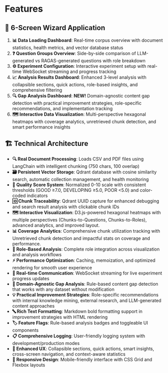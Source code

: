 # Features

## 🎯 6-Screen Wizard Application
1. **📊 Data Loading Dashboard**: Real-time corpus overview with document statistics, health metrics, and vector database status
2. **❓ Question Groups Overview**: Side-by-side comparison of LLM-generated vs RAGAS-generated questions with role breakdown
3. **⚙️ Experiment Configuration**: Interactive experiment setup with real-time WebSocket streaming and progress tracking
4. **📈 Analysis Results Dashboard**: Enhanced 3-level analysis with collapsible sections, quick actions, role-based insights, and comprehensive filtering
5. **🔍 Gap Analysis Dashboard**: **NEW!** Domain-agnostic content gap detection with practical improvement strategies, role-specific recommendations, and implementation tracking
6. **🗺️ Interactive Data Visualization**: Multi-perspective hexagonal heatmaps with coverage analytics, unretrieved chunk detection, and smart performance insights

## 🏗️ Technical Architecture
- **🔍 Real Document Processing**: Loads CSV and PDF files using LangChain with intelligent chunking (750 chars, 100 overlap)
- **🗃️ Persistent Vector Storage**: Qdrant database with cosine similarity search, automatic collection management, and health monitoring
- **📏 Quality Score System**: Normalized 0-10 scale with consistent thresholds (GOOD ≥7.0, DEVELOPING ≥5.0, POOR <5.0) and color-coded indicators
- **🆔 Chunk Traceability**: Qdrant UUID capture for enhanced debugging and search result analysis with clickable chunk IDs
- **🗺️ Interactive Visualization**: D3.js-powered hexagonal heatmaps with multiple perspectives (Chunks-to-Questions, Chunks-to-Roles), advanced analytics, and improved layout.
- **📊 Coverage Analytics**: Comprehensive chunk utilization tracking with Unretrieved chunk detection and impactful stats on coverage and performance.
- **👥 Role-Based Analysis**: Complete role integration across visualization and analysis workflows
- **⚡ Performance Optimization**: Caching, memoization, and optimized rendering for smooth user experience
- **📡 Real-time Communication**: WebSocket streaming for live experiment progress updates
- **🧠 Domain-Agnostic Gap Analysis**: Rule-based content gap detection that works with any dataset without modification
- **💡 Practical Improvement Strategies**: Role-specific recommendations with internal knowledge mining, external research, and LLM-generated content approaches
- **🔤 Rich Text Formatting**: Markdown bold formatting support in improvement strategies with HTML rendering
- **🏷️ Feature Flags**: Rule-based analysis badges and toggleable UI components
- **📋 Comprehensive Logging**: User-friendly logging system with development/production modes
- **🎨 Enhanced UX**: Collapsible sections, quick actions, smart insights, cross-screen navigation, and context-aware statistics
- **🎯 Responsive Design**: Mobile-friendly interface with CSS Grid and Flexbox layouts